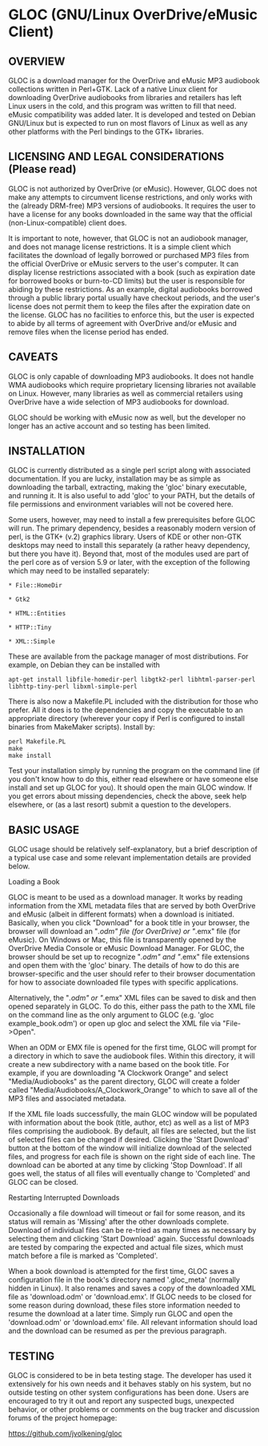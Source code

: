 GLOC (GNU/Linux OverDrive/eMusic Client)
========================================


OVERVIEW
--------

GLOC is a download manager for the
OverDrive and eMusic MP3 audiobook collections written in Perl+GTK. Lack of a
native Linux client for downloading OverDrive audiobooks from libraries and
retailers has left Linux users in the cold, and this program was written to
fill that need.  eMusic compatibility was added later. It is developed and
tested on Debian GNU/Linux but is expected to run on most flavors of Linux as well
as any other platforms with the Perl bindings to the GTK+ libraries.


LICENSING AND LEGAL CONSIDERATIONS (Please read)
------------------------------------------------

GLOC is not authorized by OverDrive (or eMusic). However, GLOC does not make
any attempts to circumvent license restrictions, and only works with the
(already DRM-free) MP3 versions of audiobooks. It requires the user to have a
license for any books downloaded in the same way that the official
(non-Linux-compatible) client does.

It is important to note, however, that GLOC is not an audiobook manager, and
does not manage license restrictions. It is a simple client which facilitates
the download of legally borrowed or purchased MP3 files from the official
OverDrive or eMusic servers to the user's computer. It can display license
restrictions associated with a book (such as expiration date for borrowed
books or burn-to-CD limits) but the user is responsible for abiding by these
restrictions. As an example, digital audiobooks borrowed through a public
library portal usually have checkout periods, and the user's license does not
permit them to keep the files after the expiration date on the license. GLOC
has no facilities to enforce this, but the user is expected to abide by all
terms of agreement with OverDrive and/or eMusic and remove files when the
license period has ended.


CAVEATS
-------

GLOC is only capable of downloading MP3 audiobooks. It does not handle WMA
audiobooks which require proprietary licensing libraries not available on
Linux. However, many libraries as well as commercial retailers using OverDrive
have a wide selection of MP3 audiobooks for download. 

GLOC should be working with eMusic now as well, but the developer no longer
has an active account and so testing has been limited.


INSTALLATION
------------

GLOC is currently distributed as a single perl script along with associated
documentation. If you are lucky, installation may be as simple as downloading
the tarball, extracting, making the 'gloc' binary executable, and running it.
It is also useful to add 'gloc' to your PATH, but the details of file
permissions and environment variables will not be covered here.

Some users, however, may need to install a few prerequisites before GLOC will
run. The primary dependency, besides a reasonably modern version of perl, is
the GTK+ (v.2) graphics library. Users of KDE or other non-GTK desktops may
need to install this separately (a rather heavy dependency, but there you have
it).  Beyond that, most of the modules used are part of the perl core as of
version 5.9 or later, with the exception of the following which may need to be
installed separately:

    * File::HomeDir

    * Gtk2

    * HTML::Entities

    * HTTP::Tiny

    * XML::Simple

These are available from the package manager of most distributions. For
example, on Debian they can be installed with

    apt-get install libfile-homedir-perl libgtk2-perl libhtml-parser-perl
    libhttp-tiny-perl libxml-simple-perl

There is also now a Makefile.PL included with the distribution for those who
prefer. All it does is to the dependencies and copy the executable to an
appropriate directory (wherever your copy if Perl is configured to install
binaries from MakeMaker scripts). Install by:

    perl Makefile.PL
    make
    make install

Test your installation simply by running the program on the command line (if
you don't know how to do this, either read elsewhere or have someone else
install and set up GLOC for you). It should open the main GLOC window. If you
get errors about missing dependencies, check the above, seek help elsewhere,
or (as a last resort) submit a question to the developers.


BASIC USAGE
-----------

GLOC usage should be relatively self-explanatory, but a brief description of a
typical use case and some relevant implementation details are provided below.

Loading a Book

GLOC is meant to be used as a download manager. It works by reading
information from the XML metadata files that are served by both OverDrive and
eMusic (albeit in different formats) when a download is initiated. Basically,
when you click "Download" for a book title in your browser, the browser
will download an "*.odm" file (for OverDrive) or "*.emx" file (for eMusic). On
Windows or Mac, this file is transparently opened by the OverDrive Media
Console or eMusic Download Manager. For GLOC, the browser should be set up to
recognize "*.odm" and "*.emx" file extensions and open them with the 'gloc'
binary. The details of how to do this are browser-specific and the user should
refer to their browser documentation for how to associate downloaded file
types with specific applications.

Alternatively, the "*.odm" or "*.emx" XML files can be saved to disk and then
opened separately in GLOC. To do this, either pass the path to the XML file on
the command line as the only argument to GLOC (e.g. 'gloc example_book.odm')
or open up gloc and select the XML file via "File->Open".

When an ODM or EMX file is opened for the first time, GLOC will prompt for a
directory in which to save the audiobook files. Within this directory, it will
create a new subdirectory with a name based on the book title. For example, if you are
downloading "A Clockwork Orange" and select "Media/Audiobooks" as the parent
directory, GLOC will create a folder called
"Media/Audiobooks/A_Clockwork_Orange" to which to save all of the MP3 files
and associated metadata.

If the XML file loads successfully, the main GLOC window will be populated
with information about the book (title, author, etc) as well as a list of MP3
files comprising the audiobook. By default, all files are selected, but the
list of selected files can be changed if desired. Clicking the 'Start
Download' button at the bottom of the window will initialize download of the
selected files, and progress for each file is shown on the right side of each
line. The download can be aborted at any time by clicking 'Stop Download'. If
all goes well, the status of all files will eventually change to 'Completed'
and GLOC can be closed.

Restarting Interrupted Downloads

Occasionally a file download will timeout or fail for some reason, and its
status will remain as 'Missing' after the other downloads complete. Download
of individual files can be re-tried as many times as necessary by selecting
them and clicking 'Start Download' again. Successful downloads are tested
by comparing the expected and actual file sizes, which must match before a
file is marked as 'Completed'.

When a book download is attempted for the first time, GLOC saves a
configuration file in the book's directory named '.gloc_meta' (normally hidden
in Linux). It also renames and saves a copy of the downloaded XML file as
'download.odm' or 'download.emx'. If GLOC needs to be closed for some reason
during download, these files store information needed to resume the download
at a later time. Simply run GLOC and open the 'download.odm' or 'download.emx'
file. All relevant information should load and the download can be resumed as
per the previous paragraph.


TESTING
-------

GLOC is considered to be in beta testing stage. The developer has used it
extensively for his own needs and it behaves stably on his system, but no
outside testing on other system configurations has been done. Users are
encouraged to try it out and report any suspected bugs, unexpected behavior,
or other problems or comments on the bug tracker and discussion forums of the
project homepage:

https://github.com/jvolkening/gloc
